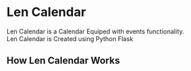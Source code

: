 # Len Calendar
Len Calendar is a Calendar Equiped 
with events functionality.<br>
Len Calendar is Created using Python Flask<br>

## How Len Calendar Works
